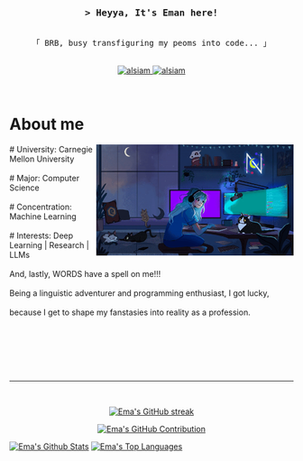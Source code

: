 <!--
<h2 align="center">
  Welcome to Al Siam World!
  <img src="https://media.giphy.com/media/hvRJCLFzcasrR4ia7z/giphy.gif" width="28">
</h2>
-->

<!--
<p align="center">
  <a href="https://github.com/alsiam"><img src="https://readme-typing-svg.herokuapp.com/?lines=Self%20Taught%20Programmer;Front%20End%20Developer;1.5%2B%20years%20of%20coding%20experience;Always%20learning%20new%20things&center=true&width=380&height=45"></a>
</p>

 -->




<!-- Intro  -->
<h3 align="center">
        <samp>&gt; Heyya, It's Eman here!
        </samp>
</h3>


<p align="center"> 
  <samp>
    <br>
    「 BRB, busy transfiguring my peoms into code...</b> 」
    <br>
    <br>
  </samp>
</p>

<p align="center">

 <a href="https://www.linkedin.com/in/emaans5056/" target="_blank">
  <img src="https://img.shields.io/badge/LinkedIn-0077B5?style=for-the-badge&logo=linkedin&logoColor=white" alt="alsiam"/>
 </a>
 <a href="https://www.instagram.com/emaans42/" target="_blank">
  <img src="https://img.shields.io/badge/Instagram-fe4164?style=for-the-badge&logo=instagram&logoColor=white" alt="alsiam" />
 </a> 
</p>
<br />

<!-- About Section -->
 # About me
 
<p>
 <img align="right" width="350" src="/assets/gamergirl.gif" alt="Coding gif" />
# University: Carnegie Mellon University <br/><br/> 
# Major: Computer Science <br/><br/>
# Concentration: Machine Learning <br/><br/>
# Interests: Deep Learning | Research | LLMs  <br/><br/>
And, lastly, WORDS have a spell on me!!! <br/><br/>Being a linguistic adventurer and programming enthusiast, I got lucky, <br/><br/>
because I get to shape my fanstasies into reality as a profession.<br/><br/>

 
  


</p>

<br/>
<br/>
<br/>




<br/>
<hr/>
<br/>

<p align="center">
  <a href="https://github.com/Ema-Ans">
    <img src="https://github-readme-streak-stats.herokuapp.com/?user=Ema-Ans&theme=radical&border=7F3FBF&background=0D1117" alt="Ema's GitHub streak"/>
  </a>
</p>

<p align="center">
  <a href="https://github.com/Ema-Ans">
    <img src="https://github-profile-summary-cards.vercel.app/api/cards/profile-details?username=Ema-Ans&theme=radical" alt="Ema's GitHub Contribution"/>
  </a>
</p>

<a> 
    <a href="https://github.com/Ema-Ans"><img alt="Ema's Github Stats" src="https://denvercoder1-github-readme-stats.vercel.app/api?username=Ema-Ans&show_icons=true&count_private=true&theme=react&border_color=7F3FBF&bg_color=0D1117&title_color=F85D7F&icon_color=F8D866" height="192px" width="49.5%"/></a>
  <a href="https://github.com/Ema-Ans"><img alt="Ema's Top Languages" src="https://denvercoder1-github-readme-stats.vercel.app/api/top-langs/?username=Ema-Ans&langs_count=8&layout=compact&theme=react&border_color=7F3FBF&bg_color=0D1117&title_color=F85D7F&icon_color=F8D866" height="192px" width="49.5%"/></a>
  <br/>
</a>



